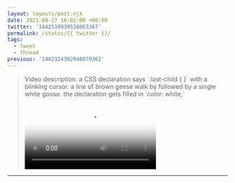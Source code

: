 ```yaml
---
layout: layouts/post.njk
date: 2021-09-27 16:02:08 +00:00
twitter: '1442519939538063367'
permalink: /status/{{ twitter }}/
tags: 
  - tweet
  - thread
previous: '1402324392948879362'
---
```


> <p class="sr-only">Video description: a CSS declaration says `:last-child { }` with a blinking cursor. a line of brown geese walk by followed by a single white goose. the declaration gets filled in `color: white;`</p>
> 
> <video controls loop preload="metadata" poster="/img/FATbzPAVkAMOlw0.jpg"><source src="/img/1442519939538063367-FATbzPAVkAMOlw0.mp4">Your browser does not support the video tag.</video>

---
